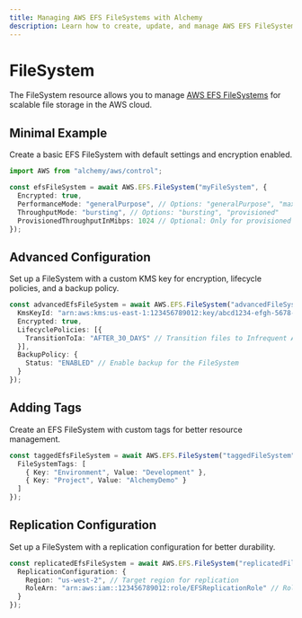 ```yaml
---
title: Managing AWS EFS FileSystems with Alchemy
description: Learn how to create, update, and manage AWS EFS FileSystems using Alchemy Cloud Control.
---
```


# FileSystem

The FileSystem resource allows you to manage [AWS EFS FileSystems](https://docs.aws.amazon.com/efs/latest/userguide/) for scalable file storage in the AWS cloud.

## Minimal Example

Create a basic EFS FileSystem with default settings and encryption enabled.

```ts
import AWS from "alchemy/aws/control";

const efsFileSystem = await AWS.EFS.FileSystem("myFileSystem", {
  Encrypted: true,
  PerformanceMode: "generalPurpose", // Options: "generalPurpose", "maxIO"
  ThroughputMode: "bursting", // Options: "bursting", "provisioned"
  ProvisionedThroughputInMibps: 1024 // Optional: Only for provisioned mode
});
```

## Advanced Configuration

Set up a FileSystem with a custom KMS key for encryption, lifecycle policies, and a backup policy.

```ts
const advancedEfsFileSystem = await AWS.EFS.FileSystem("advancedFileSystem", {
  KmsKeyId: "arn:aws:kms:us-east-1:123456789012:key/abcd1234-efgh-5678-ijkl-90mnopqrst",
  Encrypted: true,
  LifecyclePolicies: [{
    TransitionToIa: "AFTER_30_DAYS" // Transition files to Infrequent Access after 30 days
  }],
  BackupPolicy: {
    Status: "ENABLED" // Enable backup for the FileSystem
  }
});
```

## Adding Tags

Create an EFS FileSystem with custom tags for better resource management.

```ts
const taggedEfsFileSystem = await AWS.EFS.FileSystem("taggedFileSystem", {
  FileSystemTags: [
    { Key: "Environment", Value: "Development" },
    { Key: "Project", Value: "AlchemyDemo" }
  ]
});
```

## Replication Configuration

Set up a FileSystem with a replication configuration for better durability.

```ts
const replicatedEfsFileSystem = await AWS.EFS.FileSystem("replicatedFileSystem", {
  ReplicationConfiguration: {
    Region: "us-west-2", // Target region for replication
    RoleArn: "arn:aws:iam::123456789012:role/EFSReplicationRole" // Role with permissions for replication
  }
});
```